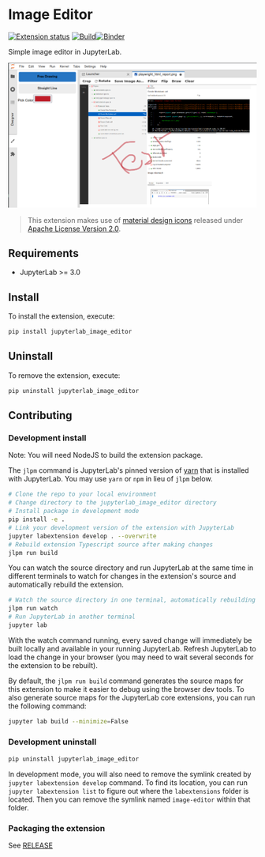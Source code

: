 # Image Editor

[![Extension status](https://img.shields.io/badge/status-draft-critical "Draft")](https://jupyterlab-contrib.github.io/index.html) [![Build](https://github.com/jupyterlab-contrib/jlab-image-editor/workflows/Build/badge.svg)](https://github.com/jupyterlab-contrib/jlab-image-editor/actions/workflows/build.yml)[![Binder](https://mybinder.org/badge_logo.svg)](https://mybinder.org/v2/gh/jupyterlab-contrib/jlab-image-editor.git/main?urlpath=lab)

Simple image editor in JupyterLab.

![Demo](https://raw.githubusercontent.com/jupyterlab-contrib/jlab-image-editor/master/demo.png)

> This extension makes use of [material design icons](https://github.com/google/material-design-icons) released under [Apache License Version 2.0](https://www.apache.org/licenses/LICENSE-2.0.html).

## Requirements

* JupyterLab >= 3.0

## Install

To install the extension, execute:

```bash
pip install jupyterlab_image_editor
```

## Uninstall

To remove the extension, execute:

```bash
pip uninstall jupyterlab_image_editor
```


## Contributing

### Development install

Note: You will need NodeJS to build the extension package.

The `jlpm` command is JupyterLab's pinned version of
[yarn](https://yarnpkg.com/) that is installed with JupyterLab. You may use
`yarn` or `npm` in lieu of `jlpm` below.

```bash
# Clone the repo to your local environment
# Change directory to the jupyterlab_image_editor directory
# Install package in development mode
pip install -e .
# Link your development version of the extension with JupyterLab
jupyter labextension develop . --overwrite
# Rebuild extension Typescript source after making changes
jlpm run build
```

You can watch the source directory and run JupyterLab at the same time in different terminals to watch for changes in the extension's source and automatically rebuild the extension.

```bash
# Watch the source directory in one terminal, automatically rebuilding when needed
jlpm run watch
# Run JupyterLab in another terminal
jupyter lab
```

With the watch command running, every saved change will immediately be built locally and available in your running JupyterLab. Refresh JupyterLab to load the change in your browser (you may need to wait several seconds for the extension to be rebuilt).

By default, the `jlpm run build` command generates the source maps for this extension to make it easier to debug using the browser dev tools. To also generate source maps for the JupyterLab core extensions, you can run the following command:

```bash
jupyter lab build --minimize=False
```

### Development uninstall

```bash
pip uninstall jupyterlab_image_editor
```

In development mode, you will also need to remove the symlink created by `jupyter labextension develop`
command. To find its location, you can run `jupyter labextension list` to figure out where the `labextensions`
folder is located. Then you can remove the symlink named `image-editor` within that folder.

### Packaging the extension

See [RELEASE](RELEASE.md)
